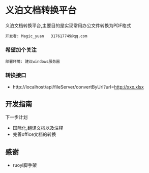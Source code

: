 
义泊文档转换平台
===========================

 义泊文档转换平台,主要目的是实现常用办公文件转换为PDF格式

	开发者: Magic_yuan   317617749@qq.com
	
### 希望加个关注 ###

```部署环境: 建议windows服务器```

### 转换接口 ###
 - http://localhost/api/fileServer/convertByUrl?url=http://xxx.xlsx

## 开发指南 ##

下一步计划
 - 国际化,翻译文档以及注释
 - 完善office文档的转换

## 感谢 ##
 - ruoyi脚手架